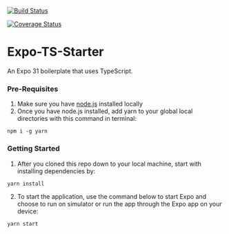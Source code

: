 [![Build Status](https://travis-ci.org/thousight/Expo-TS-Starter.svg?branch=master)](https://travis-ci.org/thousight/Expo-TS-Starter)

[![Coverage Status](https://coveralls.io/repos/github/thousight/Expo-TS-Starter/badge.svg)](https://coveralls.io/github/thousight/Expo-TS-Starter)

# Expo-TS-Starter

An Expo 31 boilerplate that uses TypeScript.

### Pre-Requisites

1. Make sure you have [node.js](https://nodejs.org/en/) installed locally
2. Once you have node.js installed, add yarn to your global local directories with this command in terminal:

```
npm i -g yarn
```

### Getting Started

1. After you cloned this repo down to your local machine, start with installing dependencies by:

```
yarn install
```

2. To start the application, use the command below to start Expo and choose to run on simulator or run the app through the Expo app on your device:

```
yarn start
```
